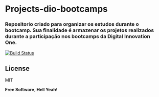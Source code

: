 # Projects-dio-bootcamps 
### Repositorio criado para organizar os estudos durante o bootcamp. Sua finalidade é armazenar os projetos realizados durante a participação nos bootcamps da Digital Innovation One.

[![Build Status](https://travis-ci.org/joemccann/dillinger.svg?branch=master)](https://travis-ci.org/joemccann/dillinger)



## License

MIT

**Free Software, Hell Yeah!**
